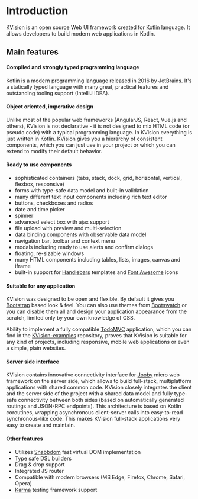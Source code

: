 # Introduction

[KVision](https://github.com/rjaros/kvision) is an open source Web UI framework created for [Kotlin](https://kotlinlang.org/) language. It allows developers to build modern web applications in Kotlin.

## Main features

#### Compiled and strongly typed programming language

Kotlin is a modern programming language released in 2016 by JetBrains. It's a statically typed language with many great, practical features and outstanding tooling support \(IntelliJ IDEA\).

#### Object oriented, imperative design

Unlike most of the popular web frameworks \(AngularJS, React, Vue.js and others\), KVision is not declarative - it is not designed to mix HTML code \(or pseudo code\) with a typical programming language. In KVision everything is just written in Kotlin. KVision gives you a hierarchy of consistent components, which you can just use in your project or which you can extend to modify their default behavior.

#### **Ready to use components**

* sophisticated containers \(tabs, stack, dock, grid, horizontal, vertical, flexbox, responsive\)
* forms with type-safe data model and built-in validation
* many different text input components including rich text editor
* buttons, checkboxes and radios
* date and time picker
* spinner
* advanced select box with ajax support
* file upload with preview and multi-selection
* data binding components with observable data model
* navigation bar, toolbar and context menu
* modals including ready to use alerts and confirm dialogs
* floating, re-sizable windows
* many HTML components including tables, lists, images, canvas and iframe
* built-in support for [Handlebars](http://handlebarsjs.com) templates and [Font Awesome](https://fontawesome.com/) icons

#### Suitable for any application

KVision was designed to be open and flexible. By default it gives you [Bootstrap](https://getbootstrap.com/) based look & feel. You can also use themes from [Bootswatch](https://bootswatch.com/) or you can disable them all and design your application appearance from the scratch, limited only by your own knowledge of CSS.

Ability to implement a fully compatible [TodoMVC](http://todomvc.com/) application, which you can find in the [KVision-examples](https://github.com/rjaros/kvision-examples) repository, proves that KVision is suitable for any kind of projects, including responsive, mobile web applications or even a simple, plain websites.

#### Server side interface

KVision contains innovative connectivity interface for [Jooby](https://jooby.org/) micro web framework on the server side, which allows to build full-stack, multiplatform applications with shared common code. KVision closely integrates the client and the server side of the project with a shared data model and fully type-safe connectivity between both sides \(based on automatically generated routings and JSON-RPC endpoints\). This architecture is based on Kotlin coroutines, wrapping asynchronous client-server calls into easy-to-read synchronous-like code. This makes KVision full-stack applications very easy to create and maintain.

#### Other features

* Utilizes [Snabbdom](https://github.com/snabbdom/snabbdom) fast virtual DOM implementation
* Type safe DSL builders
* Drag & drop support
* Integrated JS router
* Compatible with modern browsers \(MS Edge, Firefox, Chrome, Safari, Opera\)
* [Karma](https://karma-runner.github.io/) testing framework support



